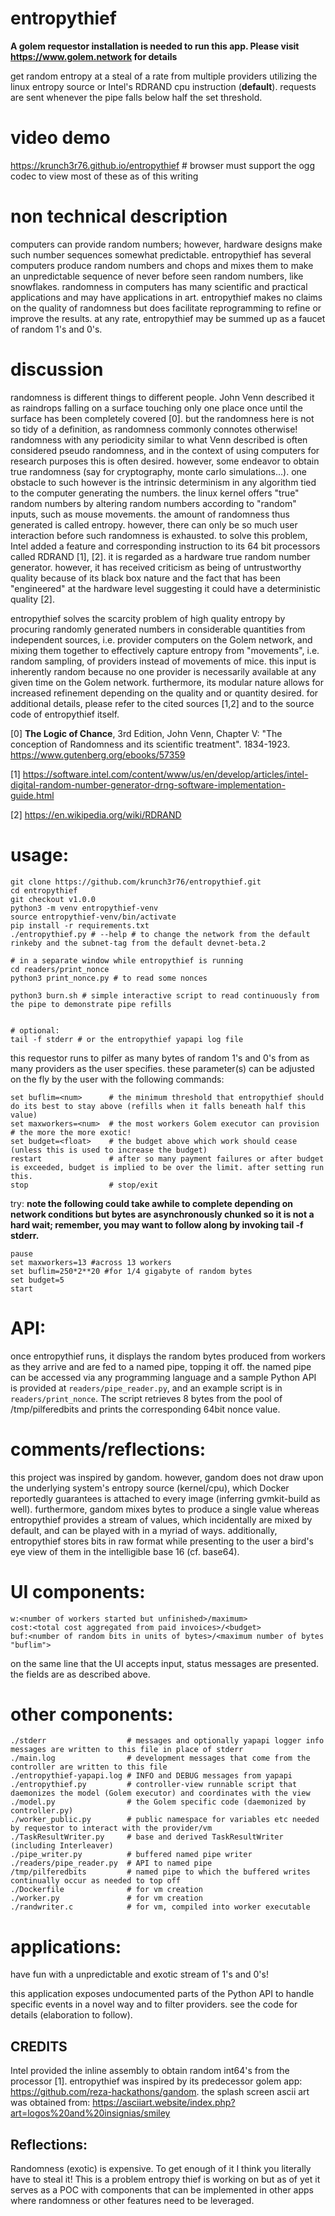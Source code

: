 # entropythief

**A golem requestor installation is needed to run this app. Please visit https://www.golem.network for details**

get random entropy at a steal of a rate from multiple providers utilizing the linux entropy source or Intel's RDRAND cpu instruction (**default**). requests are sent whenever the pipe falls below half the set threshold. 

# video demo
https://krunch3r76.github.io/entropythief # browser must support the ogg codec to view most of these as of this writing

# non technical description
computers can provide random numbers; however, hardware designs make such number sequences somewhat predictable. entropythief has several computers produce random numbers and chops and mixes them to make an unpredictable sequence of never before seen random numbers, like snowflakes. randomness in computers has many scientific and practical applications and may have applications in art. entropythief makes no claims on the quality of randomness but does facilitate reprogramming to refine or improve the results. at any rate, entropythief may be summed up as a faucet of random 1's and 0's.

# discussion
randomness is different things to different people. John Venn described it as raindrops falling on a surface touching only one place once until the surface has been completely covered [0]. but the randomness here is not so tidy of a definition, as randomness commonly connotes otherwise! randomness with any periodicity similar to what Venn described is often considered pseudo randomness, and in the context of using computers for research purposes this is often desired. however, some endeavor to obtain true randomness (say for cryptography, monte carlo simulations...). one obstacle to such however is the intrinsic determinism in any algorithm tied to the computer generating the numbers. the linux kernel offers "true" random numbers by altering random numbers according to "random" inputs, such as mouse movements. the amount of randomness thus generated is called entropy. however, there can only be so much user interaction before such randomness is exhausted. to solve this problem, Intel added a feature and corresponding instruction to its 64 bit processors called RDRAND [1], [2]. it is regarded as a hardware true random number generator. however, it has received criticism as being of untrustworthy quality because of its black box nature and the fact that has been "engineered" at the hardware level suggesting it could have a deterministic quality [2]. 

entropythief solves the scarcity problem of high quality entropy by procuring randomly generated numbers in considerable quantities from independent sources, i.e. provider computers on the Golem network, and mixing them together to effectively capture entropy from "movements", i.e. random sampling, of providers instead of movements of mice. this input is inherently random because no one provider is necessarily available at any given time on the Golem network. furthermore, its modular nature allows for increased refinement depending on the quality and or quantity desired. for additional details, please refer to the cited sources [1,2] and to the source code of entropythief itself.

[0] __The Logic of Chance__, 3rd Edition, John Venn, Chapter V: "The conception of Randomness and its scientific treatment". 1834-1923. https://www.gutenberg.org/ebooks/57359

[1] https://software.intel.com/content/www/us/en/develop/articles/intel-digital-random-number-generator-drng-software-implementation-guide.html

[2]	https://en.wikipedia.org/wiki/RDRAND

# usage:
```
git clone https://github.com/krunch3r76/entropythief.git
cd entropythief
git checkout v1.0.0
python3 -m venv entropythief-venv
source entropythief-venv/bin/activate
pip install -r requirements.txt
./entropythief.py # --help # to change the network from the default rinkeby and the subnet-tag from the default devnet-beta.2

# in a separate window while entropythief is running
cd readers/print_nonce
python3 print_nonce.py # to read some nonces

python3 burn.sh # simple interactive script to read continuously from the pipe to demonstrate pipe refills


# optional: 
tail -f stderr # or the entropythief yapapi log file
```

this requestor runs to pilfer as many bytes of random 1's and 0's from as many providers as the user specifies. these parameter(s) can be adjusted on the fly by the user with the following commands:
```
set buflim=<num>      # the minimum threshold that entropythief should do its best to stay above (refills when it falls beneath half this value)
set maxworkers=<num>  # the most workers Golem executor can provision  # the more the more exotic!
set budget=<float>    # the budget above which work should cease (unless this is used to increase the budget)
restart               # after so many payment failures or after budget is exceeded, budget is implied to be over the limit. after setting run this.
stop                  # stop/exit
```

try: **note the following could take awhile to complete depending on network conditions but bytes are asynchronously chunked so it is not a hard wait; remember, you may want to follow along by invoking tail -f stderr.**
```
pause
set maxworkers=13 #across 13 workers
set buflim=250*2**20 #for 1/4 gigabyte of random bytes
set budget=5
start
```
# API:
once entropythief runs, it displays the random bytes produced from workers as they arrive and are fed to a named pipe, topping it off. the named pipe can be accessed via any programming language and a sample Python API is provided at `readers/pipe_reader.py`, and an example script is in `readers/print_nonce`. The script retrieves 8 bytes from the pool of /tmp/pilferedbits and prints the corresponding 64bit nonce value. 


# comments/reflections:

this project was inspired by gandom. however, gandom does not draw upon the underlying system's entropy source (kernel/cpu), which Docker reportedly guarantees is attached to every image (inferring gvmkit-build as well). furthermore, gandom mixes bytes to produce a single value whereas entropythief provides a stream of values, which incidentally are mixed by default, and can be played with in a myriad of ways. additionally, entropythief stores bits in raw format while presenting to the user a bird's eye view of them in the intelligible base 16 (cf. base64).


# UI components:
```
w:<number of workers started but unfinished>/maximum>
cost:<total cost aggregated from paid invoices>/<budget>
buf:<number of random bits in units of bytes>/<maximum number of bytes "buflim">
```
on the same line that the UI accepts input, status messages are presented.
the fields are as described above.



# other components:
```
./stderr                  # messages and optionally yapapi logger info messages are written to this file in place of stderr
./main.log                # development messages that come from the controller are written to this file
./entropythief-yapapi.log # INFO and DEBUG messages from yapapi
./entropythief.py         # controller-view runnable script that daemonizes the model (Golem executor) and coordinates with the view
./model.py                # the Golem specific code (daemonized by controller.py)
./worker_public.py        # public namespace for variables etc needed by requestor to interact with the provider/vm
./TaskResultWriter.py	  # base and derived TaskResultWriter (including Interleaver)
./pipe_writer.py          # buffered named pipe writer
./readers/pipe_reader.py  # API to named pipe
/tmp/pilferedbits         # named pipe to which the buffered writes continually occur as needed to top off
./Dockerfile              # for vm creation
./worker.py               # for vm creation
./randwriter.c            # for vm, compiled into worker executable
```

# applications:
have fun with a unpredictable and exotic stream of 1's and 0's!

this application exposes undocumented parts of the Python API to handle specific events in a novel way and to filter providers. see the code for details (elaboration to follow).

## CREDITS
Intel provided the inline assembly to obtain random int64's from the processor [1]. entropythief was inspired by its predecessor golem app: https://github.com/reza-hackathons/gandom. the splash screen ascii art was obtained from: https://asciiart.website/index.php?art=logos%20and%20insignias/smiley

## Reflections:
Randomness (exotic) is expensive. To get enough of it I think you literally have to steal it! This is a problem entropy thief is working on but as of yet it serves as a POC with components that can be implemented in other apps where randomness or other features need to be leveraged.
